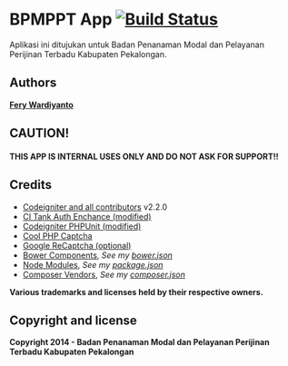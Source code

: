 # BPMPPT App [![Build Status](https://travis-ci.org/feryardiant/bpmppt.svg?branch=master)](https://travis-ci.org/feryardiant/bpmppt)

Aplikasi ini ditujukan untuk Badan Penanaman Modal dan Pelayanan Perijinan Terbadu Kabupaten Pekalongan.

## Authors

**[Fery Wardiyanto](http://github.com/feryardiant)**

## CAUTION!

#### THIS APP IS INTERNAL USES ONLY AND DO NOT ASK FOR SUPPORT!!

## Credits

+ [Codeigniter and all contributors](http://codeigniter.com/) v2.2.0
+ [CI Tank Auth Enchance (modified)](http://github.com/TankAuth/Tank-Auth/tree/enchance)
+ [Codeigniter PHPUnit (modified)](https://github.com/fmalk/codeigniter-phpunit)
+ [Cool PHP Captcha](https://code.google.com/p/cool-php-captcha/)
+ [Google ReCaptcha (optional)](http://recaptcha.net/plugins/php/)
+ [Bower Components](http://bower.io), *See my [bower.json](../master/bower.json)*
+ [Node Modules](http://npmjs.org), *See my [package.json](../master/package.json)*
+ [Composer Vendors](http://getcomposer.org/), *See my [composer.json](../master/composer.json)*

**Various trademarks and licenses held by their respective owners.**

## Copyright and license

**Copyright 2014 - Badan Penanaman Modal dan Pelayanan Perijinan Terbadu Kabupaten Pekalongan**
